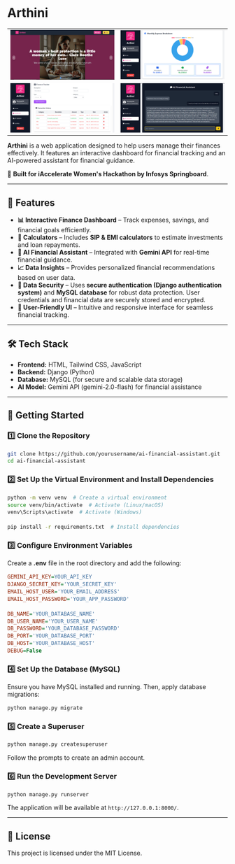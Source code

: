 # Arthini
<table>
  <tr>
    <td><img src="static/Assets/Hero.png" alt="Hero" width="300"></td>
    <td><img src="static/Assets/Sh2.png" alt="Sh2" width="300"></td>
  </tr>
  <tr>
    <td><img src="static/Assets/Sh5.png" alt="Sh5" width="300"></td>
    <td><img src="static/Assets/Sh3.png" alt="Sh3" width="300"></td>
  </tr>
</table>


**Arthini** is a web application designed to help users manage their finances effectively. It features an interactive dashboard for financial tracking and an AI-powered assistant for financial guidance.

🚀 **Built for iAccelerate Women's Hackathon by Infosys Springboard**.

---

## 🌟 Features  

- **📊 Interactive Finance Dashboard** – Track expenses, savings, and financial goals efficiently.  
- **💸 Calculators** – Includes **SIP & EMI calculators** to estimate investments and loan repayments.  
- **🤖 AI Financial Assistant** – Integrated with **Gemini API** for real-time financial guidance.  
- **📈 Data Insights** – Provides personalized financial recommendations based on user data.  
- **🔐 Data Security** – Uses **secure authentication (Django authentication system)** and **MySQL database** for robust data protection. User credentials and financial data are securely stored and encrypted.  
- **🎨 User-Friendly UI** – Intuitive and responsive interface for seamless financial tracking.  

---

## 🛠️ Tech Stack  

- **Frontend:** HTML, Tailwind CSS, JavaScript  
- **Backend:** Django (Python)  
- **Database:** MySQL (for secure and scalable data storage)  
- **AI Model:** Gemini API (gemini-2.0-flash) for financial assistance  

---

## 🚀 Getting Started  

### 1️⃣ Clone the Repository  
```sh
git clone https://github.com/yourusername/ai-financial-assistant.git
cd ai-financial-assistant
```

### 2️⃣ Set Up the Virtual Environment and Install Dependencies  
```sh
python -m venv venv  # Create a virtual environment
source venv/bin/activate  # Activate (Linux/macOS)
venv\Scripts\activate  # Activate (Windows)

pip install -r requirements.txt  # Install dependencies
```

### 3️⃣ Configure Environment Variables  
Create a **.env** file in the root directory and add the following:

```ini
GEMINI_API_KEY=YOUR_API_KEY
DJANGO_SECRET_KEY='YOUR_SECRET_KEY'
EMAIL_HOST_USER='YOUR_EMAIL_ADDRESS'
EMAIL_HOST_PASSWORD='YOUR_APP_PASSWORD'

DB_NAME='YOUR_DATABASE_NAME'
DB_USER_NAME='YOUR_USER_NAME'
DB_PASSWORD='YOUR_DATABASE_PASSWORD'
DB_PORT='YOUR_DATABASE_PORT'
DB_HOST='YOUR_DATABASE_HOST'
DEBUG=False
```

### 4️⃣ Set Up the Database (MySQL)  
Ensure you have MySQL installed and running. Then, apply database migrations:
```sh
python manage.py migrate
```

### 5️⃣ Create a Superuser  
```sh
python manage.py createsuperuser
```
Follow the prompts to create an admin account.

### 6️⃣ Run the Development Server  
```sh
python manage.py runserver
```
The application will be available at `http://127.0.0.1:8000/`.

---

## 📜 License  
This project is licensed under the MIT License.

